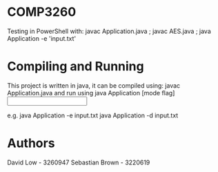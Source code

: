 # COMP3260

Testing in PowerShell with: javac Application.java ; javac AES.java ; java Application -e 'input.txt'

# Compiling and Running

This project is written in java, it can be compiled using: 
javac Application.java
and run using 
java Application [mode flag] <input file name>

e.g.
java Application -e input.txt
java Application -d input.txt

# Authors

David Low - 3260947
Sebastian Brown - 3220619